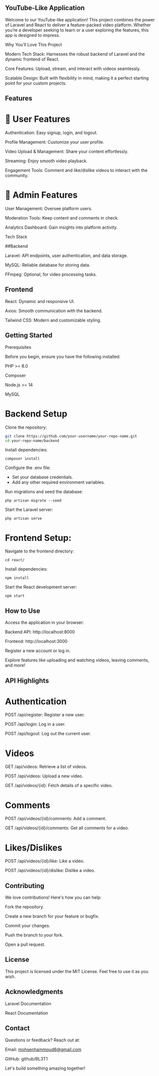 ## YouTube-Like Application

Welcome to our YouTube-like application! This project combines the power of Laravel and React to deliver a feature-packed video platform. Whether you’re a developer seeking to learn or a user exploring the features, this app is designed to impress.

Why You'll Love This Project

Modern Tech Stack: Harnesses the robust backend of Laravel and the dynamic frontend of React.

Core Features: Upload, stream, and interact with videos seamlessly.

Scalable Design: Built with flexibility in mind, making it a perfect starting point for your custom projects.

## Features

# 🎥 User Features

Authentication: Easy signup, login, and logout.

Profile Management: Customize your user profile.

Video Upload & Management: Share your content effortlessly.

Streaming: Enjoy smooth video playback.

Engagement Tools: Comment and like/dislike videos to interact with the community.

# 🔧 Admin Features

User Management: Oversee platform users.

Moderation Tools: Keep content and comments in check.

Analytics Dashboard: Gain insights into platform activity.

Tech Stack

##Backend

Laravel: API endpoints, user authentication, and data storage.

MySQL: Reliable database for storing data.

FFmpeg: Optional, for video processing tasks.

## Frontend

React: Dynamic and responsive UI.

Axios: Smooth communication with the backend.

Tailwind CSS: Modern and customizable styling.

## Getting Started

Prerequisites

Before you begin, ensure you have the following installed:

PHP >= 8.0

Composer

Node.js >= 14

MySQL

# Backend Setup

Clone the repository:
``` bash
git clone https://github.com/your-username/your-repo-name.git
cd your-repo-name/backend
``` 
Install dependencies:
```
composer install
``` 

Configure the .env file:
- Set your database credentials.
- Add any other required environment variables.

Run migrations and seed the database:
``` 
php artisan migrate --seed
```

Start the Laravel server:
```
php artisan serve
``` 

# Frontend Setup:
Navigate to the frontend directory:
```
cd react/
``` 
Install dependencies:
``` 
npm install
``` 
Start the React development server:
``` 
npm start
``` 

## How to Use

Access the application in your browser:

Backend API: http://localhost:8000

Frontend: http://localhost:3000

Register a new account or log in.

Explore features like uploading and watching videos, leaving comments, and more!

## API Highlights

# Authentication

POST /api/register: Register a new user.

POST /api/login: Log in a user.

POST /api/logout: Log out the current user.

# Videos

GET /api/videos: Retrieve a list of videos.

POST /api/videos: Upload a new video.

GET /api/videos/{id}: Fetch details of a specific video.

# Comments

POST /api/videos/{id}/comments: Add a comment.

GET /api/videos/{id}/comments: Get all comments for a video.

# Likes/Dislikes

POST /api/videos/{id}/like: Like a video.

POST /api/videos/{id}/dislike: Dislike a video.

## Contributing

We love contributions! Here's how you can help:

Fork the repository.

Create a new branch for your feature or bugfix.

Commit your changes.

Push the branch to your fork.

Open a pull request.

## License

This project is licensed under the MIT License. Feel free to use it as you wish.

## Acknowledgments

Laravel Documentation

React Documentation

## Contact

Questions or feedback? Reach out at:

Email: mohsenhammoud6@gmail.com

GitHub: github/BL3T1

Let's build something amazing together!

